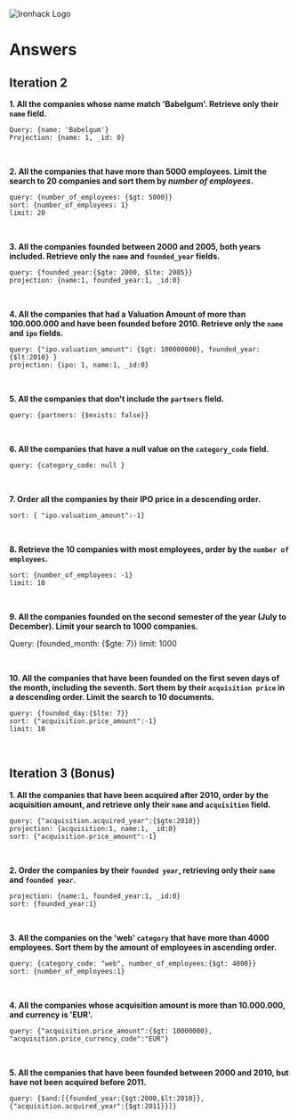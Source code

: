 ![Ironhack Logo](https://i.imgur.com/1QgrNNw.png)

# Answers

## Iteration 2

**1. All the companies whose name match 'Babelgum'. Retrieve only their `name` field.**

    Query: {name: 'Babelgum'}
    Projection: {name: 1, _id: 0}

<br>

**2. All the companies that have more than 5000 employees. Limit the search to 20 companies and sort them by _number of employees_.**

    query: {number_of_employees: {$gt: 5000}}
    sort: {number_of_employees: 1}
    limit: 20

<br>

**3. All the companies founded between 2000 and 2005, both years included. Retrieve only the `name` and `founded_year` fields.**

    query: {founded_year:{$gte: 2000, $lte: 2005}}
    projection: {name:1, founded_year:1, _id:0}

<br>

**4. All the companies that had a Valuation Amount of more than 100.000.000 and have been founded before 2010. Retrieve only the `name` and `ipo` fields.**

    query: {"ipo.valuation_amount": {$gt: 100000000}, founded_year:{$lt:2010} }
    projection: {ipo: 1, name:1, _id:0}

<br>

**5. All the companies that don't include the `partners` field.**

    query: {partners: {$exists: false}}

<br>

**6. All the companies that have a null value on the `category_code` field.**

    query: {category_code: null }

<br>

**7. Order all the companies by their IPO price in a descending order.**

    sort: { "ipo.valuation_amount":-1}

<br>

**8. Retrieve the 10 companies with most employees, order by the `number of employees`.**

    sort: {number_of_employees: -1}
    limit: 10

<br>

**9. All the companies founded on the second semester of the year (July to December). Limit your search to 1000 companies.**

Query: {founded_month: {$gte: 7}}
limit: 1000

<br>

**10. All the companies that have been founded on the first seven days of the month, including the seventh. Sort them by their `acquisition price` in a descending order. Limit the search to 10 documents.**

    query: {founded_day:{$lte: 7}}
    sort: {"acquisition.price_amount":-1}
    limit: 10

<br>

## Iteration 3 (Bonus)

**1. All the companies that have been acquired after 2010, order by the acquisition amount, and retrieve only their `name` and `acquisition` field.**

    query: {"acquisition.acquired_year":{$gte:2010}}
    projection: {acquisition:1, name:1, _id:0}
    sort: {"acquisition.price_amount":-1}

<br>

**2. Order the companies by their `founded year`, retrieving only their `name` and `founded year`.**

    projection: {name:1, founded_year:1, _id:0}
    sort: {founded_year:1}

<br>

**3. All the companies on the 'web' `category` that have more than 4000 employees. Sort them by the amount of employees in ascending order.**

    query: {category_code: "web", number_of_employees:{$gt: 4000}}
    sort: {number_of_employees:1}

<br>

**4. All the companies whose acquisition amount is more than 10.000.000, and currency is 'EUR'.**

    query: {"acquisition.price_amount":{$gt: 10000000}, "acquisition.price_currency_code":"EUR"}

<br>

**5. All the companies that have been founded between 2000 and 2010, but have not been acquired before 2011.**

    query: {$and:[{founded_year:{$gt:2000,$lt:2010}},{"acquisition.acquired_year":{$gt:2011}}]}

<br>
